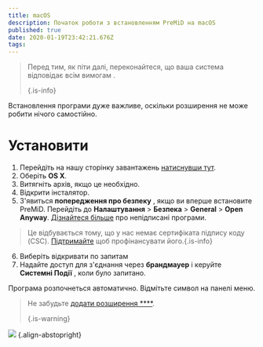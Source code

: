 ```yaml
---
title: macOS
description: Початок роботи з встановленням PreMiD на macOS
published: true
date: 2020-01-19T23:42:21.676Z
tags:
---
```


> Перед тим, як піти далі, переконайтеся, що ваша система відповідає всім вимогам [](/install/requirements). 
> 
> {.is-info}

Встановлення програми дуже важливе, оскільки розширення не може робити нічого самостійно.

# Установити
1. Перейдіть на нашу сторінку завантажень [натиснувши тут](https://premid.app/downloads).
2. Оберіть **OS X**.
3. Витягніть архів, якщо це необхідно.
4. Відкрити інсталятор.
5. З'явиться **попередження про безпеку** , якщо ви вперше встановите PreMiD. Перейдіть до **Налаштування** > **Безпека** > **General** > **Open Anyway**. [Дізнайтеся більше](https://support.apple.com/guide/mac-help/open-a-mac-app-from-an-unidentified-developer-mh40616/mac) про непідписані програми.
> Це відбувається тому, що у нас немає сертифіката підпису коду (CSC). [Підтримайте](https://www.patreon.com/Timeraa) щоб профінансувати його.{.is-info}
6. Виберіть відкривати по запитам
7. Надайте доступ для з'єднання через **брандмауер** і керуйте **Системні Події** , коли було запитано.

Програма розпочнеться автоматично. Відмітьте символ на панелі меню.

> Не забудьте [додати розширення ****](/install). 
> 
> {.is-warning}

![](https://img.icons8.com/color/2x/mac-logo.png) {.align-abstopright}